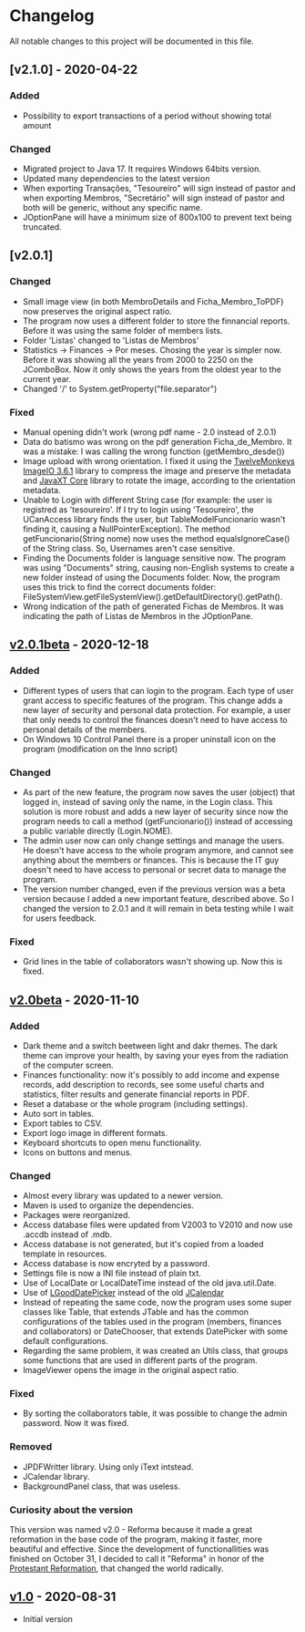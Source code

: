 # Changelog

All notable changes to this project will be documented in this file.

## [v2.1.0] - 2020-04-22

### Added
- Possibility to export transactions of a period without showing total amount

### Changed
- Migrated project to Java 17. It requires Windows 64bits version.
- Updated many dependencies to the latest version
- When exporting Transações, "Tesoureiro" will sign instead of pastor and when exporting Membros, "Secretário" will sign instead of pastor and both will be generic, without any specific name.
- JOptionPane will have a minimum size of 800x100 to prevent text being truncated.

## [v2.0.1]

### Changed
- Small image view (in both MembroDetails and Ficha_Membro_ToPDF) now preserves the original aspect ratio.
- The program now uses a different folder to store the finnancial reports. Before it was using the same folder of members lists.
- Folder 'Listas' changed to 'Listas de Membros'
- Statistics -> Finances -> Por meses. Chosing the year is simpler now. Before it was showing all the years from 2000 to 2250 on the JComboBox. Now it only shows the years from the oldest year to the current year.
- Changed '/' to System.getProperty("file.separator")

### Fixed
- Manual opening didn't work (wrong pdf name - 2.0 instead of 2.0.1)
- Data do batismo was wrong on the pdf generation Ficha_de_Membro. It was a mistake: I was calling the wrong function (getMembro_desde())
- Image upload with wrong orientation. I fixed it using the [TwelveMonkeys ImageIO 3.6.1] library to compress the image and preserve the metadata and [JavaXT Core] library to rotate the image, according to the orientation metadata.
- Unable to Login with different String case (for example: the user is registred as 'tesoureiro'. If I try to login using 'Tesoureiro', the UCanAccess library finds the user, but TableModelFuncionario wasn't finding it, causing a NullPointerException). The method getFuncionario(String nome) now uses the method equalsIgnoreCase() of the String class. So, Usernames aren't case sensitive.
- Finding the Documents folder is language sensitive now. The program was using "Documents" string, causing non-English systems to create a new folder instead of using the Documents folder. Now, the program uses this trick to find the correct documents folder: FileSystemView.getFileSystemView().getDefaultDirectory().getPath().
- Wrong indication of the path of generated Fichas de Membros. It was indicating the path of Listas de Membros in the JOptionPane.

## [v2.0.1beta] - 2020-12-18

### Added
- Different types of users that can login to the program. Each type of user grant access to specific features of the program. This change adds a new layer of security and personal data protection. For example, a user that only needs to control the finances doesn't need to have access to personal details of the members.
- On Windows 10 Control Panel there is a proper uninstall icon on the program (modification on the Inno script)

### Changed
- As part of the new feature, the program now saves the user (object) that logged in, instead of saving only the name, in the Login class. This solution is more robust and adds a new layer of security since now the program needs to call a method (getFuncionario()) instead of accessing a public variable directly (Login.NOME).
- The admin user now can only change settings and manage the users. He doesn't have access to the whole program anymore, and cannot see anything about the members or finances. This is because the IT guy doesn't need to have access to personal or secret data to manage the program.
- The version number changed, even if the previous version was a beta version because I added a new important feature, described above. So I changed the version to 2.0.1 and it will remain in beta testing while I wait for users feedback.

### Fixed
- Grid lines in the table of collaborators wasn't showing up. Now this is fixed.


## [v2.0beta] - 2020-11-10

### Added
- Dark theme and a switch beetween light and dakr themes. The dark theme can improve your health, by saving your eyes from the radiation of the computer screen.
- Finances functionality: now it's possibly to add income and expense records, add description to records, see some useful charts and statistics, filter results and generate financial reports in PDF.
- Reset a database or the whole program (including settings).
- Auto sort in tables.
- Export tables to CSV.
- Export logo image in different formats.
- Keyboard shortcuts to open menu functionality.
- Icons on buttons and menus.

### Changed
- Almost every library was updated to a newer version.
- Maven is used to organize the dependencies.
- Packages were reorganized.
- Access database files were updated from V2003 to V2010 and now use .accdb instead of .mdb.
- Access database is not generated, but it's copied from a loaded template in resources.
- Access database is now encryted by a password.
- Settings file is now a INI file instead of plain txt.
- Use of LocalDate or LocalDateTime instead of the old java.util.Date.
- Use of [LGoodDatePicker] instead of the old [JCalendar]
- Instead of repeating the same code, now the program uses some super classes like Table, that extends JTable and has the common configurations of the tables used in the program (members, finances and collaborators) or DateChooser, that extends DatePicker with some default configurations.
- Regarding the same problem, it was created an Utils class, that groups some functions that are used in different parts of the program.
- ImageViewer opens the image in the original aspect ratio.

### Fixed
- By sorting the collaborators table, it was possible to change the admin password. Now it was fixed.

### Removed
- JPDFWritter library. Using only iText intstead.
- JCalendar library.
- BackgroundPanel class, that was useless.

### Curiosity about the version
This version was named v2.0 - Reforma because it made a great reformation in the base code of the program, making it faster, more beautiful and effective. Since the development of functionallities was finished
on October 31, I decided to call it "Reforma" in honor of the [Protestant Reformation], that changed the world radically.


## [v1.0] - 2020-08-31
- Initial version

[JavaXT Core]: https://www.javaxt.com/javaxt-core/
[TwelveMonkeys ImageIO 3.6.1]: https://github.com/haraldk/TwelveMonkeys
[JCalendar]: https://github.com/toedter/jcalendar
[LGoodDatePicker]: https://github.com/LGoodDatePicker/LGoodDatePicker
[Protestant Reformation]: https://www.history.com/topics/reformation/reformation
[v2.0.1beta]: https://github.com/dariopereiradp/IB_Fam_Com_Cristo/compare/v2.0beta-Reforma...v2.0.1beta-Reforma
[v2.0beta]: https://github.com/dariopereiradp/IB_Fam_Com_Cristo/compare/v1.0...v2.0beta-Reforma
[v1.0]: https://github.com/dariopereiradp/IB_Fam_Com_Cristo/releases/tag/v1.0
